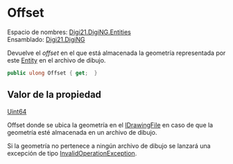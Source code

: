 # Offset

Espacio de nombres: [Digi21.DigiNG.Entities](/digi3d-net/programacion/.net/referencia/digi21.diging/digi21.diging.entities/)   
Ensamblado: [Digi21.DigiNG](/digi3d-net/programacion/.net/referencia/digi21.diging.plugin/digi21.diging/)​‌

Devuelve el _offset_ en el que está almacenada la geometría representada por este [Entity](/digi3d-net/programacion/.net/referencia/digi21.diging/digi21.diging.entities/clases/entity/) en el archivo de dibujo.

```csharp
public ulong Offset { get;  }‌
```

## Valor de la propiedad <a id="valor-de-la-propiedad"></a>

[Uint64](https://docs.microsoft.com/en-us/dotnet/api/system.uint64?view=net-5.0)

‌Offset donde se ubica la geometría en el [IDrawingFile](/digi3d-net/programacion/.net/referencia/digi21.diging/digi21.diging.io/interfaces/idrawingfile/) en caso de que la geometría esté almacenada en un archivo de dibujo.

Si la geometría no pertenece a ningún archivo de dibujo se lanzará una excepción de tipo [InvalidOperationException](https://docs.microsoft.com/en-us/dotnet/api/system.invalidoperationexception?view=net-5.0).

